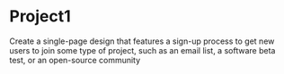 # Project1
Create a single-page design that features a sign-up process to get new users to join some type of project, such as an email list, a software beta test, or an open-source community

